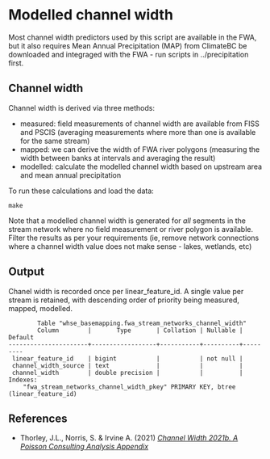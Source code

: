 # Modelled channel width

Most channel width predictors used by this script are available in the FWA, but it also requires Mean Annual Precipitation (MAP) from ClimateBC be downloaded and integraged with the FWA - run scripts in ../precipitation first.


## Channel width

Channel width is derived via three methods:

- measured: field measurements of channel width are available from FISS and PSCIS (averaging measurements where more than one is available for the same stream)
- mapped: we can derive the width of FWA river polygons (measuring the width between banks at intervals and averaging the result)
- modelled: calculate the modelled channel width based on upstream area and mean annual precipitation

To run these calculations and load the data:

    make

Note that a modelled channel width is generated for *all* segments in the stream network where no field measurement or river polygon is available. Filter the results as per your requirements (ie, remove network connections where a channel width value does not make sense - lakes, wetlands, etc)

## Output 

Chanel width is recorded once per linear_feature_id. A single value per stream is retained, with descending order of priority being measured, mapped, modelled.

```
        Table "whse_basemapping.fwa_stream_networks_channel_width"
        Column        |       Type       | Collation | Nullable | Default
----------------------+------------------+-----------+----------+---------
 linear_feature_id    | bigint           |           | not null |
 channel_width_source | text             |           |          |
 channel_width        | double precision |           |          |
Indexes:
    "fwa_stream_networks_channel_width_pkey" PRIMARY KEY, btree (linear_feature_id)
```


## References

- Thorley, J.L., Norris, S. & Irvine A. (2021) [*Channel Width 2021b. A Poisson Consulting Analysis Appendix*](https://www.poissonconsulting.ca/f/859859031)